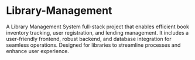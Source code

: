 # Library-Management
A Library Management System full-stack project that enables efficient book inventory tracking, user registration, and lending management. It includes a user-friendly frontend, robust backend, and database integration for seamless operations. Designed for libraries to streamline processes and enhance user experience.
